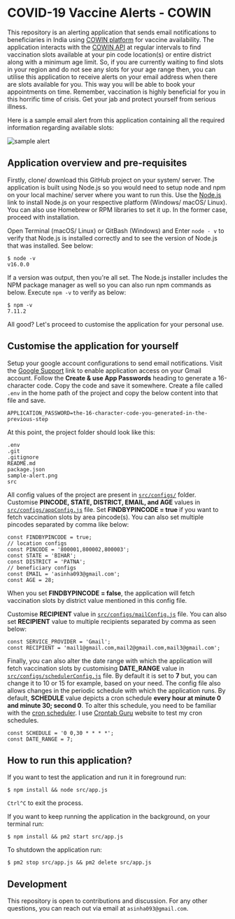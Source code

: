# COVID-19 Vaccine Alerts - COWIN

This repository is an alerting application that sends email notifications to beneficiaries in India using [COWIN platform](https://www.cowin.gov.in/home) for vaccine availability. The application interacts with the [COWIN API](https://apisetu.gov.in/public/marketplace/api/cowin) at regular intervals to find vaccination slots available at your pin code location(s) or entire district along with a minimum age limit. So, if you are currently waiting to find slots in your region and do not see any slots for your age range then, you can utilise this application to receive alerts on your email address when there are slots available for you. This way you will be able to book your appointments on time. Remember, vaccination is highly beneficial for you in this horrific time of crisis. Get your jab and protect yourself from serious illness.

Here is a sample email alert from this application containing all the required information regarding available slots:

![sample alert](https://github.com/sinhadotabhinav/covid-19-vaccine-alerts-cowin/blob/master/sample-alert.png?raw=true)

## Application overview and pre-requisites

Firstly, clone/ download this GitHub project on your system/ server. The application is built using Node.js so you would need to setup node and npm on your local machine/ server where you want to run this. Use the [Node.js](https://nodejs.org/en/download "Node.js Homepage") link to install Node.js on your respective platform (Windows/ macOS/ Linux). You can also use Homebrew or RPM libraries to set it up. In the former case, proceed with installation.

Open Terminal (macOS/ Linux) or GitBash (Windows) and Enter `node - v` to verify that Node.js is installed correctly and to see the version of Node.js that was installed. See below:

```
$ node -v
v16.0.0
```

If a version was output, then you're all set. The Node.js installer includes the NPM package manager as well so you can also run npm commands as below. Execute `npm -v` to verify as below:

```
$ npm -v
7.11.2
```
All good? Let's proceed to customise the application for your personal use.

## Customise the application for yourself

Setup your google account configurations to send email notifications. Visit the [Google Support](https://support.google.com/accounts/answer/185833?p=InvalidSecondFactor&visit_id=637554658548216477-2576856839&rd=1 "Google Account Support") link to enable application access on your Gmail account. Follow the **Create & use App Passwords** heading to generate a 16-character code. Copy the code and save it somewhere. Create a file called `.env` in the home path of the project and copy the below content into that file and save.

```
APPLICATION_PASSWORD=the-16-character-code-you-generated-in-the-previous-step
```

At this point, the project folder should look like this:
```
.env
.git
.gitignore
README.md
package.json
sample-alert.png
src
```

All config values of the project are present in [`src/configs/`](https://github.com/sinhadotabhinav/covid-19-vaccine-alerts-cowin/blob/master/src/configs) folder. Customise **PINCODE, STATE, DISTRICT, EMAIL, and AGE** values in [`src/configs/appConfig.js`](https://github.com/sinhadotabhinav/covid-19-vaccine-alerts-cowin/blob/master/src/configs/appConfig.js) file. Set **FINDBYPINCODE = true** if you want to fetch vaccination slots by area pincode(s). You can also set multiple pincodes separated by comma like below:
```
const FINDBYPINCODE = true;
// location configs
const PINCODE = '800001,800002,800003';
const STATE = 'BIHAR';
const DISTRICT = 'PATNA';
// beneficiary configs
const EMAIL = 'asinha093@gmail.com';
const AGE = 28;
```
When you set **FINDBYPINCODE = false**, the application will fetch vaccination slots by district value mentioned in this config file.

Customise **RECIPIENT** value in [`src/configs/mailConfig.js`](https://github.com/sinhadotabhinav/covid-19-vaccine-alerts-cowin/blob/master/src/configs/mailConfig.js) file. You can also set **RECIPIENT** value to multiple recipients separated by comma as seen below:
```
const SERVICE_PROVIDER = 'Gmail';
const RECIPIENT = 'mail1@gmail.com,mail2@gmail.com,mail3@gmail.com';
```

Finally, you can also alter the date range with which the application will fetch vaccination slots by customising **DATE_RANGE** value in [`src/configs/schedulerConfig.js`](https://github.com/sinhadotabhinav/covid-19-vaccine-alerts-cowin/blob/master/src/configs/schedulerConfig.js) file. By default it is set to **7** but, you can change it to 10 or 15 for example, based on your need. The config file also allows changes in the periodic schedule with which the application runs. By default, **SCHEDULE** value depicts a cron schedule **every hour at minute 0 and minute 30; second 0**. To alter this schedule, you need to be familiar with the [cron scheduler](https://linuxhint.com/cron_jobs_complete_beginners_tutorial/#:~:text=The%20scheduled%20commands%20and%20scripts,Task%20Scheduler%20in%20Windows%20OS). I use [Crontab Guru](https://crontab.guru) website to test my cron schedules.

```
const SCHEDULE = '0 0,30 * * * *';
const DATE_RANGE = 7;
```

## How to run this application?

If you want to test the application and run it in foreground run:

`$ npm install && node src/app.js`

`Ctrl^C` to exit the process.

If you want to keep running the application in the background, on your terminal run:

`$ npm install && pm2 start src/app.js`

To shutdown the application run:

`$ pm2 stop src/app.js && pm2 delete src/app.js`

## Development

This repository is open to contributions and discussion. For any other questions, you can reach out via email at `asinha093@gmail.com`.
